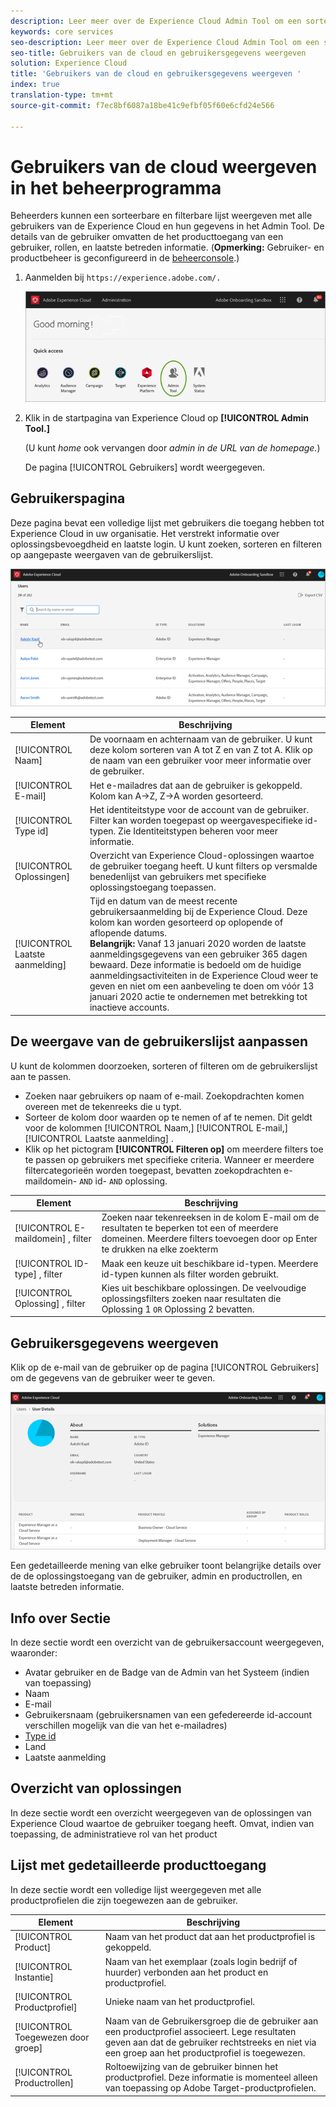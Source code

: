 ```yaml
---
description: Leer meer over de Experience Cloud Admin Tool om een sorteerbare en filterbare lijst met alle Experience Cloud-gebruikers weer te geven.
keywords: core services
seo-description: Leer meer over de Experience Cloud Admin Tool om een sorteerbare en filterbare lijst met alle Experience Cloud-gebruikers weer te geven.
seo-title: Gebruikers van de cloud en gebruikersgegevens weergeven
solution: Experience Cloud
title: 'Gebruikers van de cloud en gebruikersgegevens weergeven '
index: true
translation-type: tm+mt
source-git-commit: f7ec8bf6087a18be41c9efbf05f60e6cfd24e566

---
```



# Gebruikers van de cloud weergeven in het beheerprogramma

Beheerders kunnen een sorteerbare en filterbare lijst weergeven met alle gebruikers van de Experience Cloud en hun gegevens in het Admin Tool. De details van de gebruiker omvatten de het producttoegang van een gebruiker, rollen, en laatste betreden informatie. (**Opmerking:** Gebruiker- en productbeheer is geconfigureerd in de [beheerconsole](admin-getting-started.md).)

1. Aanmelden bij `https://experience.adobe.com/.`

   ![](assets/admin-tool.png)

1. Klik in de startpagina van Experience Cloud op **[!UICONTROL Admin Tool.]**

   (U kunt _home_ ook vervangen door _admin in de URL van de homepage._)

   De pagina [!UICONTROL Gebruikers] wordt weergegeven.

## Gebruikerspagina

Deze pagina bevat een volledige lijst met gebruikers die toegang hebben tot Experience Cloud in uw organisatie. Het verstrekt informatie over oplossingsbevoegdheid en laatste login. U kunt zoeken, sorteren en filteren op aangepaste weergaven van de gebruikerslijst.

![](assets/admin-tool-users.png)

| Element | Beschrijving |
|---|---|
| [!UICONTROL Naam] | De voornaam en achternaam van de gebruiker. U kunt deze kolom sorteren van A tot Z en van Z tot A.  Klik op de naam van een gebruiker voor meer informatie over de gebruiker. |
| [!UICONTROL E-mail] | Het e-mailadres dat aan de gebruiker is gekoppeld. Kolom kan A->Z, Z->A worden gesorteerd. |
| [!UICONTROL Type id] | Het identiteitstype voor de account van de gebruiker. Filter kan worden toegepast op weergavespecifieke id-typen. Zie Identiteitstypen [](https://helpx.adobe.com/enterprise/using/identity.html) beheren voor meer informatie. |
| [!UICONTROL Oplossingen] | Overzicht van Experience Cloud-oplossingen waartoe de gebruiker toegang heeft. U kunt filters op versmalde benedenlijst van gebruikers met specifieke oplossingstoegang toepassen. |
| [!UICONTROL Laatste aanmelding] | Tijd en datum van de meest recente gebruikersaanmelding bij de Experience Cloud. Deze kolom kan worden gesorteerd op oplopende of aflopende datums. <br> **Belangrijk:** Vanaf 13 januari 2020 worden de laatste aanmeldingsgegevens van een gebruiker 365 dagen bewaard. Deze informatie is bedoeld om de huidige aanmeldingsactiviteiten in de Experience Cloud weer te geven en niet om een aanbeveling te doen om vóór 13 januari 2020 actie te ondernemen met betrekking tot inactieve accounts. |

## De weergave van de gebruikerslijst aanpassen

U kunt de kolommen doorzoeken, sorteren of filteren om de gebruikerslijst aan te passen.

* Zoeken naar gebruikers op naam of e-mail. Zoekopdrachten komen overeen met de tekenreeks die u typt.
* Sorteer de kolom door waarden op te nemen of af te nemen. Dit geldt voor de kolommen [!UICONTROL Naam,] [!UICONTROL E-mail,] [!UICONTROL Laatste aanmelding] .
* Klik op het pictogram **[!UICONTROL Filteren op]** om meerdere filters toe te passen op gebruikers met specifieke criteria. Wanneer er meerdere filtercategorieën worden toegepast, bevatten zoekopdrachten e-maildomein- `AND` id- `AND` oplossing.

| Element | Beschrijving |
|---------|----------|
| [!UICONTROL E-maildomein] , filter | Zoeken naar tekenreeksen in de kolom E-mail om de resultaten te beperken tot een of meerdere domeinen. Meerdere filters toevoegen door op Enter te drukken na elke zoekterm |
| [!UICONTROL ID-type] , filter | Maak een keuze uit beschikbare id-typen. Meerdere id-typen kunnen als filter worden gebruikt. |
| [!UICONTROL Oplossing] , filter | Kies uit beschikbare oplossingen. De veelvoudige oplossingsfilters zoeken naar resultaten die Oplossing 1 `OR` Oplossing 2 bevatten. |

## Gebruikersgegevens weergeven

Klik op de e-mail van de gebruiker op de pagina [!UICONTROL Gebruikers] om de gegevens van de gebruiker weer te geven.

![](assets/admin-tool-user-details.png)

Een gedetailleerde mening van elke gebruiker toont belangrijke details over de de oplossingstoegang van de gebruiker, admin en productrollen, en laatste betreden informatie.

## Info over Sectie

In deze sectie wordt een overzicht van de gebruikersaccount weergegeven, waaronder:

* Avatar gebruiker en de Badge van de Admin van het Systeem (indien van toepassing)
* Naam
* E-mail
* Gebruikersnaam (gebruikersnamen van een gefedereerde id-account verschillen mogelijk van die van het e-mailadres)
* [Type id](https://helpx.adobe.com/enterprise/using/identity.html)
* Land
* Laatste aanmelding

## Overzicht van oplossingen

In deze sectie wordt een overzicht weergegeven van de oplossingen van Experience Cloud waartoe de gebruiker toegang heeft. Omvat, indien van toepassing, de administratieve rol van het product

## Lijst met gedetailleerde producttoegang

In deze sectie wordt een volledige lijst weergegeven met alle productprofielen die zijn toegewezen aan de gebruiker.

| Element | Beschrijving |
|---------|----------|
| [!UICONTROL Product] | Naam van het product dat aan het productprofiel is gekoppeld. |
| [!UICONTROL Instantie] | Naam van het exemplaar (zoals login bedrijf of huurder) verbonden aan het product en productprofiel. |
| [!UICONTROL Productprofiel] | Unieke naam van het productprofiel. |
| [!UICONTROL Toegewezen door groep] | Naam van de Gebruikersgroep die de gebruiker aan een productprofiel associeert. Lege resultaten geven aan dat de gebruiker rechtstreeks en niet via een groep aan het productprofiel is toegewezen. |
| [!UICONTROL Productrollen] | Roltoewijzing van de gebruiker binnen het productprofiel. Deze informatie is momenteel alleen van toepassing op Adobe Target-productprofielen. |
